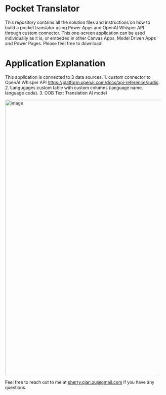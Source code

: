 # Pocket Translator
This repository contains all the solution files and instructions on how to build a pocket translator using Power Apps and OpenAI Whisper API through custom connector. This one-screen application can be used individually as it is, or embeded in other Canvas Apps, Model Driven Apps and Power Pages. Please feel free to download!

# Application Explanation
This application is connected to 3 data sources. 1. custom connector to OpenAI Whisper API https://platform.openai.com/docs/api-reference/audio. 2. Langugages custom table with custom columns (language name, language code). 3. OOB Text Translation AI model

<img width="890" alt="image" src="https://github.com/sherryxMSFT/PocketTranslator/assets/133151558/e0da6657-d186-44ee-bd1d-d567a85ae3df">

Feel free to reach out to me at sherry.qian.xu@gmail.com if you have any questions. 
